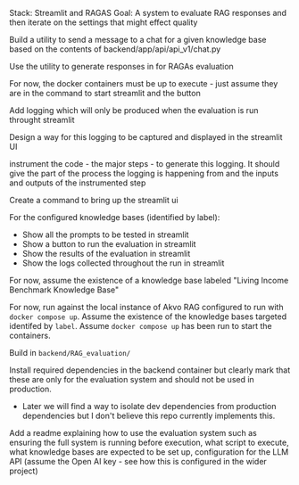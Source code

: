 Stack: Streamlit and RAGAS
Goal: A system to evaluate RAG responses and then iterate on the settings that might effect quality

Build a utility to send a message to a chat for a given knowledge base based on the contents of backend/app/api/api_v1/chat.py 

Use the utility to generate responses in for RAGAs evaluation

For now, the docker containers must be up to execute - just assume they are in the command to start streamlit and the button 

Add logging which will only be produced when the evaluation is run throught streamlit

Design a way for this logging to be captured and displayed in the streamlit UI

instrument the code - the major steps - to generate this logging. It should give the part of the process the logging is happening from and the inputs and outputs of the instrumented step

Create a command to bring up the streamlit ui

For the configured knowledge bases (identified by label):

- Show all the prompts to be tested in streamlit
- Show a button to run the evaluation in streamlit
- Show the results of the evaluation in streamlit
- Show the logs collected throughout the run in streamlit

For now, assume the existence of a knowledge base labeled "Living Income Benchmark Knowledge Base"

For now, run against the local instance of Akvo RAG configured to run with `docker compose up`. Assume the existence of the knowledge bases targeted identifed by `label`. Assume `docker compose up` has been run to start the containers.

Build in `backend/RAG_evaluation/`

Install required dependencies in the backend container but clearly mark that these are only for the evaluation system and should not be used in production.

- Later we will find a way to isolate dev dependencies from production dependencies but I don't believe this repo currently implements this.

Add a readme explaining how to use the evaluation system such as ensuring the full system is running before execution, what script to execute, what knowledge bases are expected to be set up, configuration for the LLM API (assume the Open AI key - see how this is configured in the wider project)

